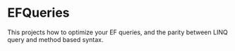 # EFQueries

This projects how to optimize your EF queries, and the parity between LINQ query and method based syntax.
